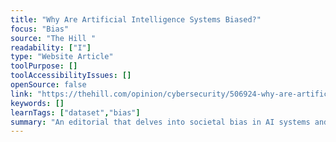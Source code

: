 ```yaml
---
title: "Why Are Artificial Intelligence Systems Biased?"
focus: "Bias"
source: "The Hill "
readability: ["I"]
type: "Website Article"
toolPurpose: []
toolAccessibilityIssues: []
openSource: false
link: "https://thehill.com/opinion/cybersecurity/506924-why-are-artificial-intelligence-systems-biased"
keywords: []
learnTags: ["dataset","bias"]
summary: "An editorial that delves into societal bias in AI systems and explores how an increased awareness of bias is sparking industry changes. "
---
```


